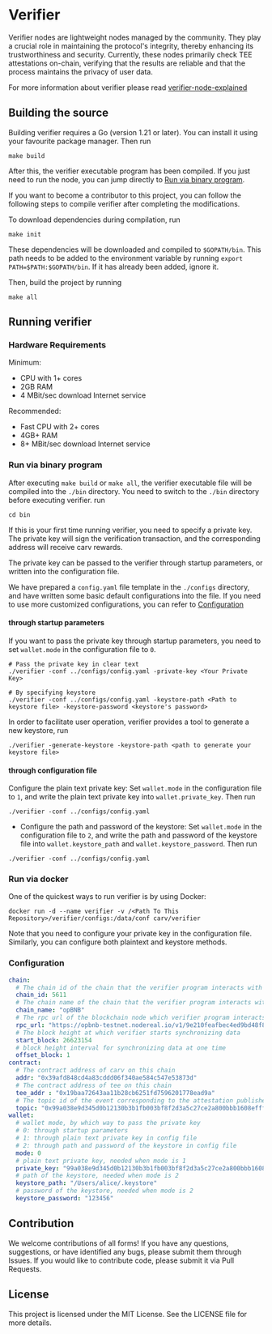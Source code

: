 # Verifier

Verifier nodes are lightweight nodes managed by the community. They play a crucial role in maintaining the protocol's integrity, thereby enhancing its trustworthiness and security. Currently, these nodes primarily check TEE attestations on-chain, verifying that the results are reliable and that the process maintains the privacy of user data.

For more information about verifier please read [verifier-node-explained](https://docs.carv.io/carv-protocol/verifier-node-explained)

## Building the source

Building verifier requires a Go (version 1.21 or later). You can install it using your favourite package manager. Then run

```shell
make build
```

After this, the verifier executable program has been compiled. If you just need to run the node, you can jump directly to [Run via binary program](#Run-via-binary-program).

If you want to become a contributor to this project, you can follow the following steps to compile verifier after completing the modifications.

To download dependencies during compilation, run

```shell
make init
```

These dependencies will be downloaded and compiled to `$GOPATH/bin`. This path needs to be added to the environment variable by running `export PATH=$PATH:$GOPATH/bin`. If it has already been added, ignore it.

Then, build the project by running

```shell
make all
```

## Running verifier

### Hardware Requirements

Minimum:

- CPU with 1+ cores
- 2GB RAM
- 4 MBit/sec download Internet service

Recommended:

- Fast CPU with 2+ cores
- 4GB+ RAM
- 8+ MBit/sec download Internet service

### Run via binary program

After executing `make build` or `make all`, the verifier executable file will be compiled into the `./bin` directory. You need to switch to the `./bin` directory before executing verifier. run
```shell
cd bin
```

If this is your first time running verifier, you need to specify a private key. The private key will sign the verification transaction, and the corresponding address will receive carv rewards.

The private key can be passed to the verifier through startup parameters, or written into the configuration file.

We have prepared a `config.yaml` file template in the `./configs` directory, and have written some basic default configurations into the file. If you need to use more customized configurations, you can refer to [Configuration](#Configuration)

#### through startup parameters

If you want to pass the private key through startup parameters, you need to set `wallet.mode` in the configuration file to `0`.

```shell
# Pass the private key in clear text
./verifier -conf ../configs/config.yaml -private-key <Your Private Key>

# By specifying keystore
./verifier -conf ../configs/config.yaml -keystore-path <Path to keystore file> -keystore-password <keystore's password>
```

In order to facilitate user operation, verifier provides a tool to generate a new keystore, run
```shell
./verifier -generate-keystore -keystore-path <path to generate your keystore file>
```

#### through configuration file

Configure the plain text private key: Set `wallet.mode` in the configuration file to `1`, and write the plain text private key into `wallet.private_key`. Then run

```shell
./verifier -conf ../configs/config.yaml
```

- Configure the path and password of the keystore: Set `wallet.mode` in the configuration file to `2`, and write the path and password of the keystore file into `wallet.keystore_path` and `wallet.keystore_password`. Then run

```shell
./verifier -conf ../configs/config.yaml
```

### Run via docker

One of the quickest ways to run verifier is by using Docker:

```shell
docker run -d --name verifier -v /<Path To This Repository>/verifier/configs:/data/conf carv/verifier
```

Note that you need to configure your private key in the configuration file. Similarly, you can configure both plaintext and keystore methods.

### Configuration

```yaml
chain:
  # The chain id of the chain that the verifier program interacts with
  chain_id: 5611
  # The chain name of the chain that the verifier program interacts with
  chain_name: "opBNB"
  # The rpc url of the blockchain node which verifier program interacts with
  rpc_url: "https://opbnb-testnet.nodereal.io/v1/9e210feafbec4ed9bd48f855c2bd979a"
  # The block height at which verifier starts synchronizing data
  start_block: 26623154
  # block height interval for synchronizing data at one time
  offset_block: 1
contract:
  # The contract address of carv on this chain
  addr: "0x39afd848cd4a83cddd06f340ae584c547e53873d"
  # The contract address of tee on this chain
  tee_addr : "0x19baa72643aa11b28cb6251fd7596201778ead9a"
  # The topic id of the event corresponding to the attestation published by tee
  topic: "0x99a038e9d345d0b12130b3b1fb003bf8f2d3a5c27ce2a800bbb1608efff6c591"
wallet:
  # wallet mode, by which way to pass the private key
  # 0: through startup parameters
  # 1: through plain text private key in config file
  # 2: through path and password of the keystore in config file
  mode: 0
  # plain text private key, needed when mode is 1
  private_key: "99a038e9d345d0b12130b3b1fb003bf8f2d3a5c27ce2a800bbb1608efff6c591"
  # path of the keystore, needed when mode is 2
  keystore_path: "/Users/alice/.keystore"
  # password of the keystore, needed when mode is 2
  keystore_password: "123456"
```

## Contribution
We welcome contributions of all forms! If you have any questions, suggestions, or have identified any bugs, please submit them through Issues. If you would like to contribute code, please submit it via Pull Requests.

## License
This project is licensed under the MIT License. See the LICENSE file for more details.
